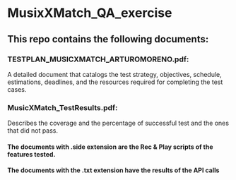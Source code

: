 # MusixXMatch_QA_exercise


## This repo contains the following documents:

### TESTPLAN_MUSICXMATCH_ARTUROMORENO.pdf: 
A detailed document that catalogs the test strategy, objectives, schedule, estimations, deadlines, and the resources required for completing the test cases.

### MusicXMatch_TestResults.pdf: 
Describes the coverage and the percentage of successful test and the ones that did not pass.

#### The documents with .side extension are the Rec & Play scripts of the features tested.

#### The documents with the .txt extension have the results of the API calls
